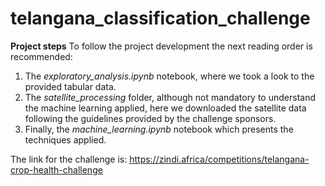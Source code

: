 # telangana_classification_challenge

**Project steps**
To follow the project development the next reading order is recommended:
1. The *exploratory_analysis.ipynb* notebook, where we took a look to the provided tabular data.
2. The *satellite_processing* folder, although not mandatory to understand the machine learning applied, 
here we downloaded the satellite data following the guidelines provided by the challenge sponsors.
3. Finally, the *machine_learning.ipynb* notebook which presents the techniques applied.

The link for the challenge is:
https://zindi.africa/competitions/telangana-crop-health-challenge